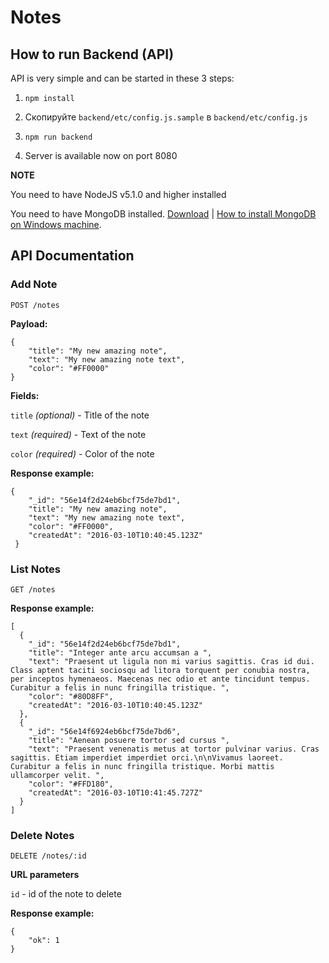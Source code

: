 # Notes

## How to run Backend (API)

API is very simple and can be started in these 3 steps:

1. `npm install`

2. Скопируйте `backend/etc/config.js.sample` в `backend/etc/config.js`

3. `npm run backend`

4. Server is available now on port 8080

**NOTE**

You need to have NodeJS v5.1.0 and higher installed

You need to have MongoDB installed. [Download](https://www.mongodb.org/downloads) | [How to install MongoDB on Windows machine](http://metanit.com/nosql/mongodb/1.2.php).

## API Documentation

### Add Note

`POST /notes`

**Payload:**

```
{
    "title": "My new amazing note",
    "text": "My new amazing note text",
    "color": "#FF0000"
}
```

**Fields:**

`title` *(optional)* - Title of the note

`text` *(required)* - Text of the note

`color` *(required)* - Color of the note


**Response example:**

```
{
    "_id": "56e14f2d24eb6bcf75de7bd1",
    "title": "My new amazing note",
    "text": "My new amazing note text",
    "color": "#FF0000",
    "createdAt": "2016-03-10T10:40:45.123Z"
 }
```

### List Notes

`GET /notes`

**Response example:**

```
[
  {
    "_id": "56e14f2d24eb6bcf75de7bd1",
    "title": "Integer ante arcu accumsan a ",
    "text": "Praesent ut ligula non mi varius sagittis. Cras id dui. Class aptent taciti sociosqu ad litora torquent per conubia nostra, per inceptos hymenaeos. Maecenas nec odio et ante tincidunt tempus. Curabitur a felis in nunc fringilla tristique. ",
    "color": "#80D8FF",
    "createdAt": "2016-03-10T10:40:45.123Z"
  },
  {
    "_id": "56e14f6924eb6bcf75de7bd6",
    "title": "Aenean posuere tortor sed cursus ",
    "text": "Praesent venenatis metus at tortor pulvinar varius. Cras sagittis. Etiam imperdiet imperdiet orci.\n\nVivamus laoreet. Curabitur a felis in nunc fringilla tristique. Morbi mattis ullamcorper velit. ",
    "color": "#FFD180",
    "createdAt": "2016-03-10T10:41:45.727Z"
  }
]
```

### Delete Notes

`DELETE /notes/:id`

**URL parameters**

`id` - id of the note to delete

**Response example:**

```
{
    "ok": 1
}
```
